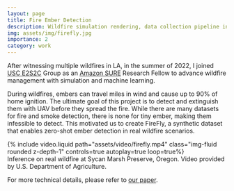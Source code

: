 ```yaml
---
layout: page
title: Fire Ember Detection
description: Wildfire simulation rendering, data collection pipeline in Unreal Engine, tiny ember object detection.
img: assets/img/firefly.jpg
importance: 2
category: work
---
```


After witnessing multiple wildfires in LA, in the summer of 2022, I joined <a href="https://sites.usc.edu/eessc/">USC E2S2C</a> Group as an <a href="https://viterbischool.usc.edu/news/2022/02/usc-and-amazon-announce-joint-summer-research-program-for-undergraduates/">Amazon SURE</a> Research Fellow to advance wildfire management with simulation and machine learning. 

During wildfires, embers can travel miles in wind and cause up to 90% of home ignition. The ultimate goal of this project is to detect and extinguish them with UAV before they spread the fire. While there are many datasets for fire and smoke detection, there is none for tiny ember, making them infessible to detect. This motivated us to create FireFly, a synthetic dataset that enables zero-shot ember detection in real wildfire scenarios.

<div class="row">
    <div class="col-sm mt-3 mt-md-0">
        {% include video.liquid path="assets/video/firefly.mp4" class="img-fluid rounded z-depth-1" controls=true autoplay=true loop=true%}
    </div>
</div>
<div class="caption">
    Inference on real wildfire at Sycan Marsh Preserve, Oregon. Video provided by U.S. Department of Agriculture.
</div>

For more technical details, please refer to <a href="https://arxiv.org/pdf/2308.03164">our paper</a>. 